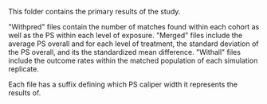 This folder contains the primary results of the study.

"Withpred" files contain the number of matches found within each cohort as well as the PS within each level of exposure.
"Merged" files include the average PS overall and for each level of treatment, the standard deviation of the PS overall, and its the standardized mean difference.
"Withall" files include the outcome rates within the matched population of each simulation replicate.

Each file has a suffix defining which PS caliper width it represents the results of.
